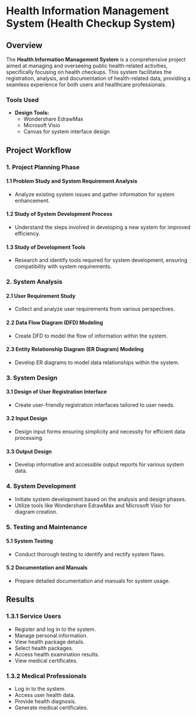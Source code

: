 # Health Information Management System (Health Checkup System)

## Overview
The **Health Information Management System** is a comprehensive project aimed at managing and overseeing public health-related activities, specifically focusing on health checkups. This system facilitates the registration, analysis, and documentation of health-related data, providing a seamless experience for both users and healthcare professionals.

### Tools Used
- **Design Tools:**
  - Wondershare EdrawMax
  - Microsoft Visio
  - Canvas for system interface design

## Project Workflow

### 1. Project Planning Phase
#### 1.1 Problem Study and System Requirement Analysis
- Analyze existing system issues and gather information for system enhancement.
  
#### 1.2 Study of System Development Process
- Understand the steps involved in developing a new system for improved efficiency.
  
#### 1.3 Study of Development Tools
- Research and identify tools required for system development, ensuring compatibility with system requirements.

### 2. System Analysis
#### 2.1 User Requirement Study
- Collect and analyze user requirements from various perspectives.
  
#### 2.2 Data Flow Diagram (DFD) Modeling
- Create DFD to model the flow of information within the system.
  
#### 2.3 Entity Relationship Diagram (ER Diagram) Modeling
- Develop ER diagrams to model data relationships within the system.

### 3. System Design
#### 3.1 Design of User Registration Interface
- Create user-friendly registration interfaces tailored to user needs.
  
#### 3.2 Input Design
- Design input forms ensuring simplicity and necessity for efficient data processing.
  
#### 3.3 Output Design
- Develop informative and accessible output reports for various system data.

### 4. System Development
- Initiate system development based on the analysis and design phases.
- Utilize tools like Wondershare EdrawMax and Microsoft Visio for diagram creation.

### 5. Testing and Maintenance
#### 5.1 System Testing
- Conduct thorough testing to identify and rectify system flaws.
  
#### 5.2 Documentation and Manuals
- Prepare detailed documentation and manuals for system usage.

## Results
### 1.3.1 Service Users
- Register and log in to the system.
- Manage personal information.
- View health package details.
- Select health packages.
- Access health examination results.
- View medical certificates.

### 1.3.2 Medical Professionals
- Log in to the system.
- Access user health data.
- Provide health diagnosis.
- Generate medical certificates.
